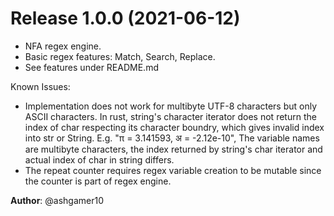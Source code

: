 # Release 1.0.0 (2021-06-12)

- NFA regex engine.
- Basic regex features: Match, Search, Replace.
- See features under README.md

Known Issues:
- Implementation does not work for multibyte UTF-8 characters but only ASCII characters. In rust, string's character iterator does not return the index of char
  respecting its character boundry, which gives invalid index into str or String.
    E.g. "π = 3.141593, अ = -2.12e-10", The variable names are multibyte characters, the index returned by string's char iterator and actual index of char
    in string differs.
- The repeat counter requires regex variable creation to be mutable since the counter is part of regex engine.

**Author**: @ashgamer10
